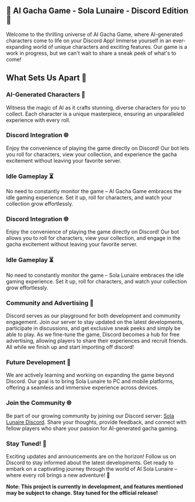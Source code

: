 🌟 AI Gacha Game - Sola Lunaire - Discord Edition 🤖
-
Welcome to the thrilling universe of AI Gacha Game, where AI-generated characters come to life on your Discord App! Immerse yourself in an ever-expanding world of unique characters and exciting features. Our game is a work in progress, but we can't wait to share a sneak peek of what's to come!

## What Sets Us Apart 🚀

### AI-Generated Characters 🎨
Witness the magic of AI as it crafts stunning, diverse characters for you to collect. Each character is a unique masterpiece, ensuring an unparalleled experience with every roll.

### Discord Integration 🌐
Enjoy the convenience of playing the game directly on Discord! Our bot lets you roll for characters, view your collection, and experience the gacha excitement without leaving your favorite server.

### Idle Gameplay ⏳
No need to constantly monitor the game – AI Gacha Game embraces the idle gaming experience. Set it up, roll for characters, and watch your collection grow effortlessly.

### Discord Integration 🌐
Enjoy the convenience of playing the game directly on Discord! Our bot allows you to roll for characters, view your collection, and engage in the gacha excitement without leaving your favorite server.

### Idle Gameplay ⏳
No need to constantly monitor the game – Sola Lunaire embraces the idle gaming experience. Set it up, roll for characters, and watch your collection grow effortlessly.

### Community and Advertising 🌈
Discord serves as our playground for both development and community engagement. Join our server to stay updated on the latest developments, participate in discussions, and get exclusive sneak peeks and simply be able to play. As we fine-tune the game, Discord becomes a hub for free advertising, allowing players to share their experiences and recruit friends. All while we finish up and start importing off discord!

### Future Development 🚀
We are actively learning and working on expanding the game beyond Discord. Our goal is to bring Sola Lunaire to PC and mobile platforms, offering a seamless and immersive experience across devices.

### Join the Community 🌐
Be part of our growing community by joining our Discord server: [Sola Lunaire Discord](https://discord.gg/qYGkerQnJk). Share your thoughts, provide feedback, and connect with fellow players who share your passion for AI-generated gacha gaming.

### Stay Tuned! 🎉
Exciting updates and announcements are on the horizon! Follow us on Discord to stay informed about the latest developments. Get ready to embark on a captivating journey through the world of AI Sola Lunaire – where every roll brings a new adventure! 🌌

**Note: This project is currently in development, and features mentioned may be subject to change. Stay tuned for the official release!**
